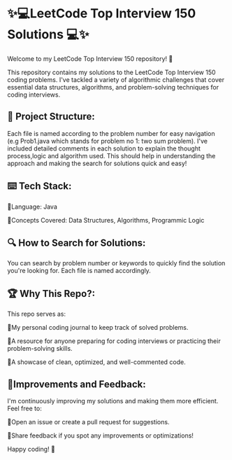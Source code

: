 # **✨💻LeetCode Top Interview 150 Solutions 💻✨**

Welcome to my LeetCode Top Interview 150 repository! 🚀

This repository contains my solutions to the LeetCode Top Interview 150 coding problems. I've tackled a variety of algorithmic challenges that cover essential data structures, algorithms, and problem-solving techniques for coding interviews.

## 📂 **Project Structure:**

Each file is named according to the problem number for easy navigation (e.g Prob1.java which stands for problem no 1: two sum problem).
I've included detailed comments in each solution to explain the thought process,logic and algorithm used. This should help in understanding the approach and making the search for solutions quick and easy!

## ⌨️ **Tech Stack:**

🌟Language: Java

🌟Concepts Covered: Data Structures, Algorithms, Programmic Logic

## 🔍 **How to Search for Solutions:**

You can search by problem number or keywords to quickly find the solution you're looking for. Each file is named accordingly.

## 🏆 **Why This Repo?:**

This repo serves as:

🌟My personal coding journal to keep track of solved problems.

🌟A resource for anyone preparing for coding interviews or practicing their problem-solving skills.

🌟A showcase of clean, optimized, and well-commented code.

## 🎯**Improvements and Feedback:**

I'm continuously improving my solutions and making them more efficient. Feel free to:

🌟Open an issue or create a pull request for suggestions.

🌟Share feedback if you spot any improvements or optimizations!


Happy coding! 🎉

